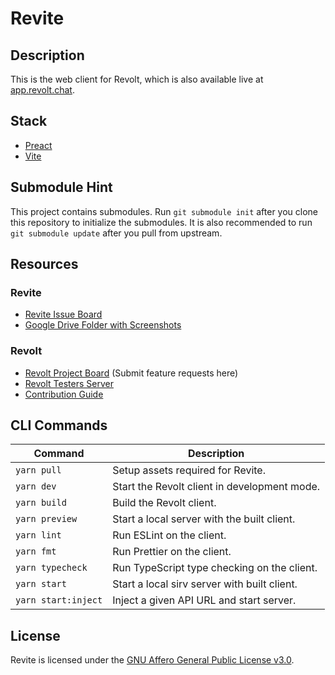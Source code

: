 # Revite

## Description

This is the web client for Revolt, which is also available live at [app.revolt.chat](https://app.revolt.chat).

## Stack

-   [Preact](https://preactjs.com/)
-   [Vite](https://vitejs.dev/)

## Submodule Hint

This project contains submodules. Run `git submodule init` after you clone this repository to initialize the submodules.
It is also recommended to run `git submodule update` after you pull from upstream.

## Resources

### Revite

-   [Revite Issue Board](https://github.com/revoltchat/revite/issues)
-   [Google Drive Folder with Screenshots](https://drive.google.com/drive/folders/1Ckhl7_9OTTaKzyisrWHzZw1hHj55JwhD)

### Revolt

-   [Revolt Project Board](https://github.com/revoltchat/revolt/discussions) (Submit feature requests here)
-   [Revolt Testers Server](https://app.revolt.chat/invite/Testers)
-   [Contribution Guide](https://developers.revolt.chat/contributing)

## CLI Commands

| Command             | Description                                  |
| ------------------- | -------------------------------------------- |
| `yarn pull`         | Setup assets required for Revite.            |
| `yarn dev`          | Start the Revolt client in development mode. |
| `yarn build`        | Build the Revolt client.                     |
| `yarn preview`      | Start a local server with the built client.  |
| `yarn lint`         | Run ESLint on the client.                    |
| `yarn fmt`          | Run Prettier on the client.                  |
| `yarn typecheck`    | Run TypeScript type checking on the client.  |
| `yarn start`        | Start a local sirv server with built client. |
| `yarn start:inject` | Inject a given API URL and start server.     |

## License

Revite is licensed under the [GNU Affero General Public License v3.0](https://github.com/revoltchat/revite/blob/master/LICENSE).

